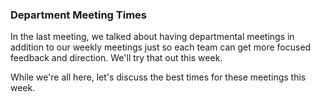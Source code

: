 
### Department Meeting Times

In the last meeting, we talked about having departmental meetings in addition to our weekly meetings just so each team can get more focused feedback and direction. We'll try that out this week.

While we're all here, let's discuss the best times for these meetings this week.
